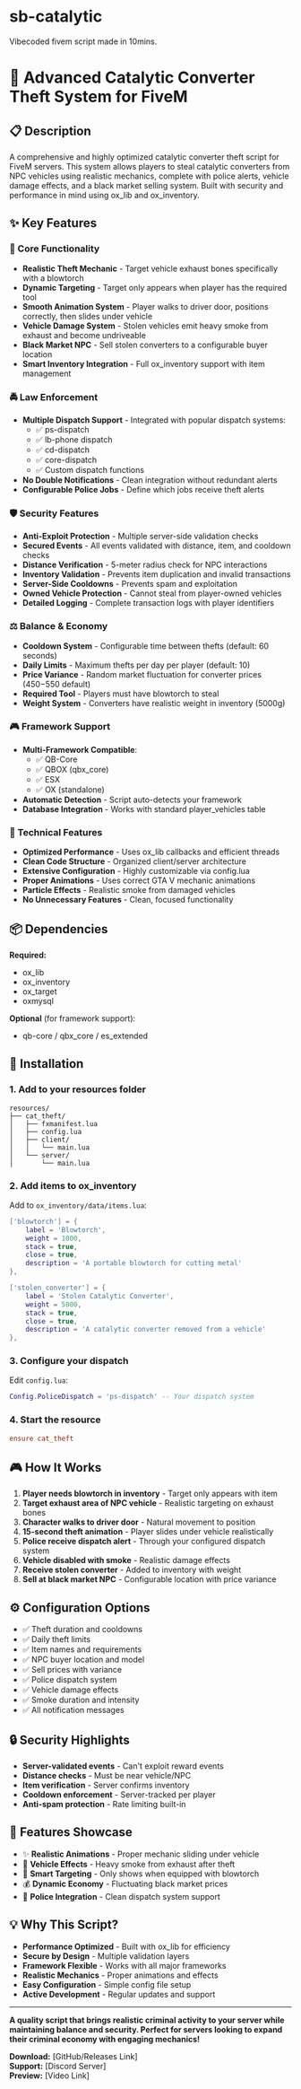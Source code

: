 # sb-catalytic
Vibecoded fivem script made in 10mins.


# 🔧 Advanced Catalytic Converter Theft System for FiveM

## 📋 Description
A comprehensive and highly optimized catalytic converter theft script for FiveM servers. This system allows players to steal catalytic converters from NPC vehicles using realistic mechanics, complete with police alerts, vehicle damage effects, and a black market selling system. Built with security and performance in mind using ox_lib and ox_inventory.

## ✨ Key Features

### 🎯 Core Functionality
- **Realistic Theft Mechanic** - Target vehicle exhaust bones specifically with a blowtorch
- **Dynamic Targeting** - Target only appears when player has the required tool
- **Smooth Animation System** - Player walks to driver door, positions correctly, then slides under vehicle
- **Vehicle Damage System** - Stolen vehicles emit heavy smoke from exhaust and become undriveable
- **Black Market NPC** - Sell stolen converters to a configurable buyer location
- **Smart Inventory Integration** - Full ox_inventory support with item management

### 🚔 Law Enforcement
- **Multiple Dispatch Support** - Integrated with popular dispatch systems:
  - ✅ ps-dispatch
  - ✅ lb-phone dispatch
  - ✅ cd-dispatch  
  - ✅ core-dispatch
  - ✅ Custom dispatch functions
- **No Double Notifications** - Clean integration without redundant alerts
- **Configurable Police Jobs** - Define which jobs receive theft alerts

### 🛡️ Security Features
- **Anti-Exploit Protection** - Multiple server-side validation checks
- **Secured Events** - All events validated with distance, item, and cooldown checks
- **Distance Verification** - 5-meter radius check for NPC interactions
- **Inventory Validation** - Prevents item duplication and invalid transactions
- **Server-Side Cooldowns** - Prevents spam and exploitation
- **Owned Vehicle Protection** - Cannot steal from player-owned vehicles
- **Detailed Logging** - Complete transaction logs with player identifiers

### ⚖️ Balance & Economy
- **Cooldown System** - Configurable time between thefts (default: 60 seconds)
- **Daily Limits** - Maximum thefts per day per player (default: 10)
- **Price Variance** - Random market fluctuation for converter prices ($450-$550 default)
- **Required Tool** - Players must have blowtorch to steal
- **Weight System** - Converters have realistic weight in inventory (5000g)

### 🎮 Framework Support
- **Multi-Framework Compatible**:
  - ✅ QB-Core
  - ✅ QBOX (qbx_core)
  - ✅ ESX
  - ✅ OX (standalone)
- **Automatic Detection** - Script auto-detects your framework
- **Database Integration** - Works with standard player_vehicles table

### 🔧 Technical Features
- **Optimized Performance** - Uses ox_lib callbacks and efficient threads
- **Clean Code Structure** - Organized client/server architecture
- **Extensive Configuration** - Highly customizable via config.lua
- **Proper Animations** - Uses correct GTA V mechanic animations
- **Particle Effects** - Realistic smoke from damaged vehicles
- **No Unnecessary Features** - Clean, focused functionality

## 📦 Dependencies
**Required:**
- ox_lib
- ox_inventory
- ox_target
- oxmysql

**Optional** (for framework support):
- qb-core / qbx_core / es_extended

## 🎯 Installation

### 1. Add to your resources folder
```
resources/
├── cat_theft/
│   ├── fxmanifest.lua
│   ├── config.lua
│   ├── client/
│   │   └── main.lua
│   └── server/
│       └── main.lua
```

### 2. Add items to ox_inventory
Add to `ox_inventory/data/items.lua`:
```lua
['blowtorch'] = {
    label = 'Blowtorch',
    weight = 1000,
    stack = true,
    close = true,
    description = 'A portable blowtorch for cutting metal'
},

['stolen_converter'] = {
    label = 'Stolen Catalytic Converter', 
    weight = 5000,
    stack = true,
    close = true,
    description = 'A catalytic converter removed from a vehicle'
},
```

### 3. Configure your dispatch
Edit `config.lua`:
```lua
Config.PoliceDispatch = 'ps-dispatch' -- Your dispatch system
```

### 4. Start the resource
```cfg
ensure cat_theft
```

## 🎮 How It Works

1. **Player needs blowtorch in inventory** - Target only appears with item
2. **Target exhaust area of NPC vehicle** - Realistic targeting on exhaust bones
3. **Character walks to driver door** - Natural movement to position
4. **15-second theft animation** - Player slides under vehicle realistically
5. **Police receive dispatch alert** - Through your configured dispatch system
6. **Vehicle disabled with smoke** - Realistic damage effects
7. **Receive stolen converter** - Added to inventory with weight
8. **Sell at black market NPC** - Configurable location with price variance

## ⚙️ Configuration Options

- ✅ Theft duration and cooldowns
- ✅ Daily theft limits  
- ✅ Item names and requirements
- ✅ NPC buyer location and model
- ✅ Sell prices with variance
- ✅ Police dispatch system
- ✅ Vehicle damage effects
- ✅ Smoke duration and intensity
- ✅ All notification messages

## 🔒 Security Highlights

- **Server-validated events** - Can't exploit reward events
- **Distance checks** - Must be near vehicle/NPC
- **Item verification** - Server confirms inventory
- **Cooldown enforcement** - Server-tracked per player
- **Anti-spam protection** - Rate limiting built-in

## 📸 Features Showcase

- ✨ **Realistic Animations** - Proper mechanic sliding under vehicle
- 🚗 **Vehicle Effects** - Heavy smoke from exhaust after theft
- 🎯 **Smart Targeting** - Only shows when equipped with blowtorch
- 💰 **Dynamic Economy** - Fluctuating black market prices
- 👮 **Police Integration** - Clean dispatch system support

## 💡 Why This Script?

- **Performance Optimized** - Built with ox_lib for efficiency
- **Secure by Design** - Multiple validation layers
- **Framework Flexible** - Works with all major frameworks
- **Realistic Mechanics** - Proper animations and effects
- **Easy Configuration** - Simple config file setup
- **Active Development** - Regular updates and support

---

**A quality script that brings realistic criminal activity to your server while maintaining balance and security. Perfect for servers looking to expand their criminal economy with engaging mechanics!**

**Download:** [GitHub/Releases Link]  
**Support:** [Discord Server]  
**Preview:** [Video Link]